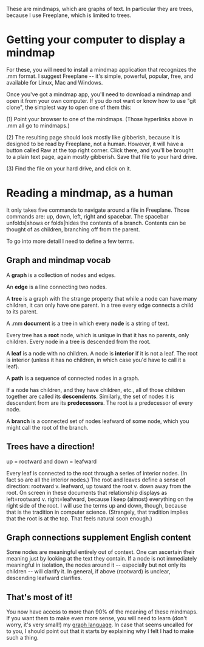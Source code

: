 These are mindmaps, which are graphs of text. In particular they are trees, because I use Freeplane, which is limited to trees.

Getting your computer to display a mindmap
==========================================
For these, you will need to install a mindmap application that recognizes the .mm format. I suggest Freeplane -- it's simple, powerful, popular, free, and available for Linux, Mac and Windows.

Once you've got a mindmap app, you'll need to download a mindmap and open it from your own computer. If you do not want or know how to use "git clone", the simplest way to open one of them this:

  (1) Point your browser to one of the mindmaps. (Those hyperlinks above in .mm all go to mindmaps.)

  (2) The resulting page should look mostly like gibberish, because it is designed to be read by Freeplane, not a human. However, it will have a button called Raw at the top right corner. Click there, and you'll be brought to a plain text page, again mostly gibberish. Save that file to your hard drive.

  (3) Find the file on your hard drive, and click on it.

Reading a mindmap, as a human
=============================
It only takes five commands to navigate around a file in Freeplane. Those commands are: up, down, left, right and spacebar. The spacebar unfolds|shows or folds|hides the contents of a branch. Contents can be thought of as children, branching off from the parent.

To go into more detail I need to define a few terms.

Graph and mindmap vocab
-----------------------
A **graph** is a collection of nodes and edges.

An **edge** is a line connecting two nodes.

A **tree** is a graph with the strange property that while a node can have many children, it can only have one parent. In a tree every edge connects a child to its parent.

A .mm **document** is a tree in which every **node** is a string of text.

Every tree has a **root** node, which is unique in that it has no parents, only children. Every node in a tree is descended from the root. 

A **leaf** is a node with no children. A node is **interior** if it is not a leaf. The root is interior (unless it has no children, in which case you'd have to call it a leaf).

A **path** is a sequence of connected nodes in a graph.

If a node has children, and they have children, etc., all of those children together are called its **descendents**. Similarly, the set of nodes it is descendent from are its **predecessors**. The root is a predecessor of every node.

A **branch** is a connected set of nodes leafward of some node, which you might call the root of the branch.

Trees have a direction!
-----------------------
up = rootward and down = leafward

Every leaf is connected to the root through a series of interior nodes. (In fact so are all the interior nodes.) The root and leaves define a sense of direction: rootward v. leafward, up toward the root v. down away from the root. On screen in these documents that relationship displays as left=rootward v. right=leafward, because I keep (almost) everything on the right side of the root. I will use the terms up and down, though, because that is the tradition in computer science. (Strangely, that tradition implies that the root is at the top. That feels natural soon enough.)

Graph connections supplement English content
--------------------------------------------
Some nodes are meaningful entirely out of context. One can ascertain their meaning just by looking at the text they contain. If a node is not immediately meaningful in isolation, the nodes around it -- especially but not only its children -- will clarify it. In general, if above (rootward) is unclear, descending leafward clarifies.

That's most of it!
------------------
You now have access to more than 90% of the meaning of these mindmaps. If you want them to make even more sense, you will need to learn (don't worry, it's very small!) my [graph language](language.md). In case that seems uncalled for to you, I should point out that it starts by explaining why I felt I had to make such a thing.

